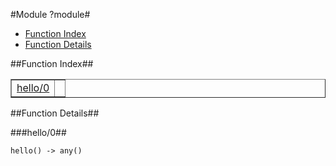 

#Module ?module#

* [Function Index](#index)
* [Function Details](#functions)


<a name="index"></a>

##Function Index##


<table width="100%" border="1" cellspacing="0" cellpadding="2" summary="function index"><tr><td valign="top"><a href="#hello-0">hello/0</a></td><td></td></tr></table>


<a name="functions"></a>

##Function Details##

<a name="hello-0"></a>

###hello/0##


`hello() -> any()`

